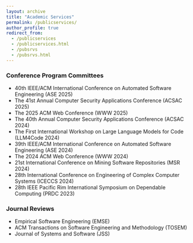 ```yaml
---
layout: archive
title: "Academic Services"
permalink: /publicservices/
author_profile: true
redirect_from: 
  - /publicservices
  - /publicservices.html
  - /pubsrvs
  - /pubsrvs.html
---
```


### Conference Program Committees
+ 40th IEEE/ACM International Conference on Automated Software Engineering (ASE 2025)
+ The 41st Annual Computer Security Applications Conference (ACSAC 2025)
+ The 2025 ACM Web Conference (WWW 2025)
+ The 40th Annual Computer Security Applications Conference (ACSAC 2024)
+ The First International Workshop on Large Language Models for Code (LLM4Code 2024)
+ 39th IEEE/ACM International Conference on Automated Software Engineering (ASE 2024)
+ The 2024 ACM Web Conference (WWW 2024)
+ 21st International Conference on Mining Software Repositories (MSR 2024)
+ 28th International Conference on Engineering of Complex Computer Systems (ICECCS 2024)
+ 28th IEEE Pacific Rim International Symposium on Dependable Computing (PRDC 2023)
### Journal Reviews
+ Empirical Software Engineering (EMSE) 
+ ACM Transactions on Software Engineering and Methodology (TOSEM) 
+ Journal of Systems and Software (JSS) 

